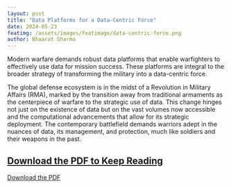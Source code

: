 ```yaml
---
layout: post
title: "Data Platforms for a Data-Centric Force"
date: 2024-05-23
featimg: /assets/images/featimage/data-centric-force.png
author: Bhaarat Sharma
---
```


Modern warfare demands robust data platforms that enable warfighters to effectively use data for mission success. These platforms are integral to the broader strategy of transforming the military into a data-centric force.

The global defense ecosystem is in the midst of a Revolution in Military Affairs (RMA), marked by the transition away from traditional armaments as the centerpiece of warfare to the strategic use of data. This change hinges not just on the existence of data but on the vast volumes now accessible and the computational advancements that allow for its strategic deployment. The contemporary battlefield demands warriors adept in the nuances of data, its management, and protection, much like soldiers and their weapons in the past.

## [Download the PDF to Keep Reading](/assets/downloads/data-platforms-for-a-data-centric-force.pdf)

[Download the PDF](/assets/downloads/data-platforms-for-a-data-centric-force.pdf)